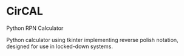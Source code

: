 # CirCAL
Python RPN Calculator 

Python calculator using tkinter implementing reverse polish notation, designed for use in locked-down systems.
